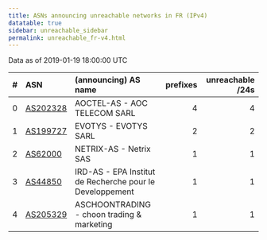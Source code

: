 ```yaml
---
title: ASNs announcing unreachable networks in FR (IPv4)
datatable: true
sidebar: unreachable_sidebar
permalink: unreachable_fr-v4.html
---
```


Data as of 2019-01-19 18:00:00 UTC


<div class="datatable-begin"></div>

|   # | ASN                                      | (announcing) AS name                                     |   prefixes |   unreachable /24s |
|----:|:-----------------------------------------|:---------------------------------------------------------|-----------:|-------------------:|
|   0 | [AS202328](unreachable_AS202328-v4.html) | AOCTEL-AS - AOC TELECOM SARL                             |          4 |                  4 |
|   1 | [AS199727](unreachable_AS199727-v4.html) | EVOTYS - EVOTYS SARL                                     |          2 |                  2 |
|   2 | [AS62000](unreachable_AS62000-v4.html)   | NETRIX-AS - Netrix SAS                                   |          1 |                  1 |
|   3 | [AS44850](unreachable_AS44850-v4.html)   | IRD-AS - EPA Institut de Recherche pour le Developpement |          1 |                  1 |
|   4 | [AS205329](unreachable_AS205329-v4.html) | ASCHOONTRADING - choon trading &amp; marketing           |          1 |                  1 |

<div class="datatable-end"></div>
